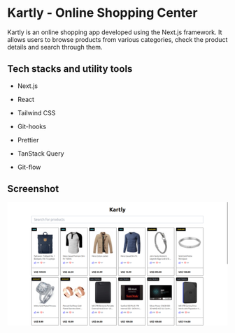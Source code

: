 # Kartly - Online Shopping Center

Kartly is an online shopping app developed using the Next.js framework. It allows users to browse products from various categories, check the product details and search through them.

## Tech stacks and utility tools

- Next.js

- React

- Tailwind CSS

- Git-hooks

- Prettier

- TanStack Query

- Git-flow

## Screenshot

<img src="./kartly-lg-screenshot.png" width="1920">
